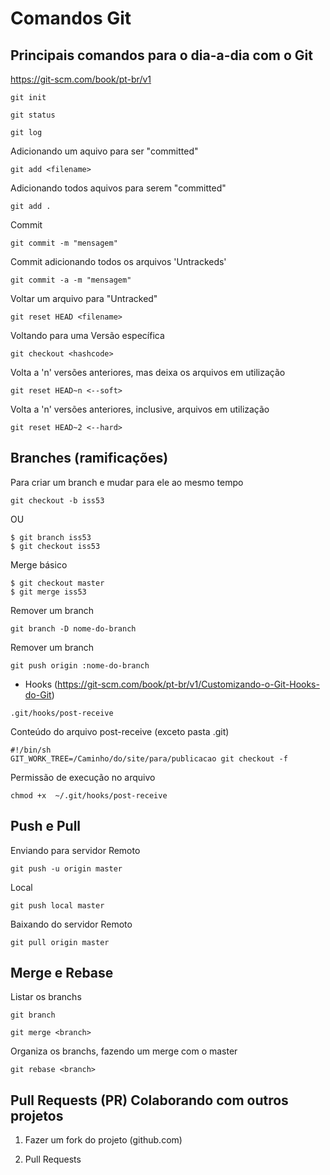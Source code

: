 Comandos Git
===========================

Principais comandos para o dia-a-dia com o Git
-------------------------
https://git-scm.com/book/pt-br/v1

```console
git init
```

```console
git status
```

```console
git log 
```

Adicionando um aquivo para ser "committed"
```console
git add <filename>
```

Adicionando todos aquivos para serem "committed"
```console
git add .
```


Commit 
```console
git commit -m "mensagem"
```

Commit adicionando todos os arquivos 'Untrackeds'
```console
git commit -a -m "mensagem"
```

Voltar um arquivo para "Untracked"
```console
git reset HEAD <filename>
```

Voltando para uma Versão específica
```console
git checkout <hashcode>
```

Volta a 'n' versões anteriores, mas deixa os arquivos em utilização
```console
git reset HEAD~n <--soft> 
```

Volta a 'n' versões anteriores, inclusive, arquivos em utilização
```console
git reset HEAD~2 <--hard> 
```

Branches (ramificações)
-------------------------

Para criar um branch e mudar para ele ao mesmo tempo
```console
git checkout -b iss53
```
OU
```console
$ git branch iss53
$ git checkout iss53
```

Merge básico
```console
$ git checkout master
$ git merge iss53
```

Remover um branch
```console
git branch -D nome-do-branch
```

Remover um branch
```console
git push origin :nome-do-branch
```

- Hooks (https://git-scm.com/book/pt-br/v1/Customizando-o-Git-Hooks-do-Git)
```console
.git/hooks/post-receive
```

Conteúdo do arquivo post-receive (exceto pasta .git)
```console
#!/bin/sh
GIT_WORK_TREE=/Caminho/do/site/para/publicacao git checkout -f
```

Permissão de execução no arquivo
```console
chmod +x  ~/.git/hooks/post-receive
```

Push e Pull
-------------------------
Enviando para servidor Remoto
```console
git push -u origin master
```

Local
```console
git push local master
```

Baixando do servidor Remoto
```console
git pull origin master
```

Merge e Rebase
-------------------------

Listar os branchs 
```console
git branch
```

```console
git merge <branch>
```

Organiza os branchs, fazendo um merge com o master
```console
git rebase <branch>
```

Pull Requests (PR) Colaborando com outros projetos
-------------------------

1. Fazer um fork do projeto (github.com)

2. Pull Requests
